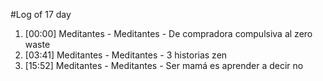 #Log of 17 day

1. [00:00] Meditantes - Meditantes - De compradora compulsiva al zero waste
1. [03:41] Meditantes - Meditantes - 3 historias zen
1. [15:52] Meditantes - Meditantes - Ser mamá es aprender a decir no
